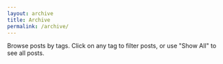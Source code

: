 ```yaml
---
layout: archive
title: Archive
permalink: /archive/
---
```


Browse posts by tags. Click on any tag to filter posts, or use "Show All" to see all posts.
